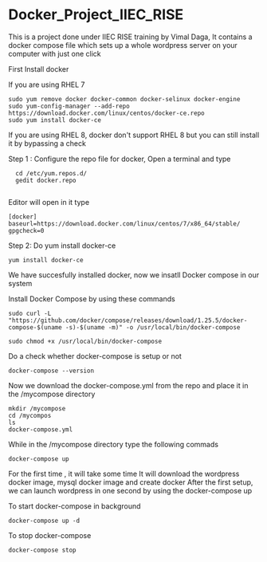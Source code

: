 # Docker_Project_IIEC_RISE
This is a project done under IIEC RISE training by Vimal Daga, It contains a docker compose file which sets up a whole wordpress server on your computer with just one click

First Install docker

If you are using RHEL 7 

```
sudo yum remove docker docker-common docker-selinux docker-engine
sudo yum-config-manager --add-repo https://download.docker.com/linux/centos/docker-ce.repo
sudo yum install docker-ce

```

If you are using RHEL 8, docker don't support RHEL 8 but you can still install it by bypassing a check

  Step 1 : Configure the repo file for docker, Open a terminal and type
  
  ```
    cd /etc/yum.repos.d/
    gedit docker.repo
    
  ```
  Editor will open in it type
  
  ```
  [docker]
  baseurl=https://download.docker.com/linux/centos/7/x86_64/stable/
  gpgcheck=0
  
  ```

  Step 2: Do yum install docker-ce

  ```
  yum install docker-ce
  
  ```

We have succesfully installed docker, now we insatll Docker compose in our system 

Install Docker Compose by using these commands

```
sudo curl -L "https://github.com/docker/compose/releases/download/1.25.5/docker-compose-$(uname -s)-$(uname -m)" -o /usr/local/bin/docker-compose

sudo chmod +x /usr/local/bin/docker-compose

```

Do a check whether docker-compose is setup or not

``` 
docker-compose --version

```

Now we download the docker-compose.yml from the repo and place it in the /mycompose directory

```
mkdir /mycompose
cd /mycompos
ls
docker-compose.yml
```

While in the /mycompose directory type the following commads
```
docker-compose up

```

For the first time , it will take some time 
It will download the wordpress docker image, mysql docker image and create docker
After the first setup, we can launch wordpress in one second by using the docker-compose up

To start docker-compose in background

```
docker-compose up -d

```

To stop docker-compose

```
docker-compose stop

```
